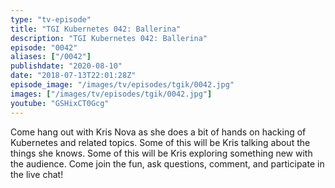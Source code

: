 ```yaml
---
type: "tv-episode"
title: "TGI Kubernetes 042: Ballerina"
description: "TGI Kubernetes 042: Ballerina"
episode: "0042"
aliases: ["/0042"]
publishdate: "2020-08-10"
date: "2018-07-13T22:01:28Z"
episode_image: "/images/tv/episodes/tgik/0042.jpg"
images: ["/images/tv/episodes/tgik/0042.jpg"]
youtube: "GSHixCT0Gcg"
---
```


Come hang out with Kris Nova as she does a bit of hands on hacking of Kubernetes and related topics. Some of this will be Kris talking about the things she knows. Some of this will be Kris exploring something new with the audience. Come join the fun, ask questions, comment, and participate in the live chat!

